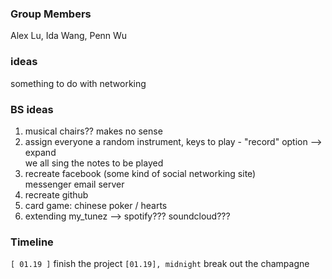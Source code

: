 ### Group Members
Alex Lu, Ida Wang, Penn Wu

### ideas
something to do with networking

### BS ideas
1. musical chairs?? makes no sense
2. assign everyone a random instrument, keys to play - "record" option --> expand  
   we all sing the notes to be played
3. recreate facebook (some kind of social networking site)  
   messenger
   email server
4. recreate github
6. card game: chinese poker / hearts
7. extending my_tunez --> spotify??? soundcloud???

### Timeline
`[ 01.19 ]` finish the project
`[01.19], midnight` break out the champagne
